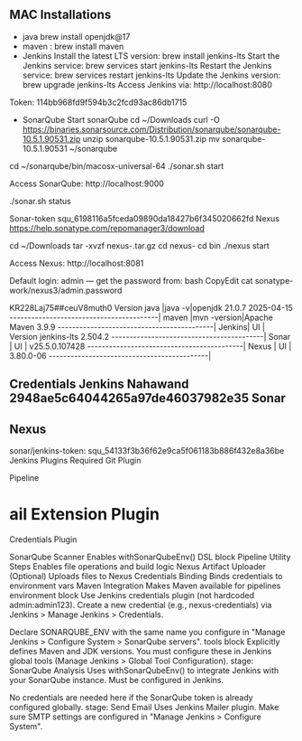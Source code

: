 ## MAC Installations
- java brew install openjdk@17
- maven : brew install maven
- Jenkins
Install the latest LTS version: brew install jenkins-lts
Start the Jenkins service: brew services start jenkins-lts
Restart the Jenkins service: brew services restart jenkins-lts
Update the Jenkins version: brew upgrade jenkins-lts
Access Jenkins via: http://localhost:8080

Token: 114bb968fd9f594b3c2fcd93ac86db1715

- SonarQube
Start sonarQube cd ~/Downloads curl -O https://binaries.sonarsource.com/Distribution/sonarqube/sonarqube-10.5.1.90531.zip unzip sonarqube-10.5.1.90531.zip mv sonarqube-10.5.1.90531 ~/sonarqube

cd ~/sonarqube/bin/macosx-universal-64 ./sonar.sh start

Access SonarQube: http://localhost:9000

./sonar.sh status

Sonar-token squ_6198116a5fceda09890da18427b6f345020662fd
Nexus
https://help.sonatype.com/repomanager3/download

cd ~/Downloads tar -xvzf nexus-.tar.gz cd nexus- cd bin ./nexus start

Access Nexus: http://localhost:8081

Default login: admin — get the password from: bash CopyEdit cat sonatype-work/nexus3/admin.password

KR228Laj75##ceuV8muth0
Version
java    |java -v|openjdk 21.0.7 2025-04-15
-----------------------------------------| 
 maven  |mvn -version|Apache Maven 3.9.9 
 -------------------------------------------| 
 Jenkins| UI | Version jenkins-lts 2.504.2 
 ------------------------------------------| 
 Sonar  | UI | v25.5.0.107428 
 -------------------------------------------| 
 Nexus  | UI | 3.80.0-06 
 --------------------------------------------|

Credentials
Jenkins Nahawand 2948ae5c64044265a97de46037982e35
Sonar
---------------------------------------------
Nexus
--------------------------------------------


sonar/jenkins-token: squ_54133f3b36f62e9ca5f061183b886f432e8a36be
Jenkins Plugins Required
Git Plugin

Pipeline
# ail Extension Plugin

Credentials Plugin

SonarQube Scanner	Enables withSonarQubeEnv() DSL block Pipeline Utility Steps	Enables file operations and build logic Nexus Artifact Uploader	(Optional) Uploads files to Nexus Credentials Binding	Binds credentials to environment vars Maven Integration	Makes Maven available for pipelines
environment block
Use Jenkins credentials plugin (not hardcoded admin:admin123). Create a new credential (e.g., nexus-credentials) via Jenkins > Manage Jenkins > Credentials.

Declare SONARQUBE_ENV with the same name you configure in "Manage Jenkins > Configure System > SonarQube servers".
tools block
Explicitly defines Maven and JDK versions. You must configure these in Jenkins global tools (Manage Jenkins > Global Tool Configuration).
stage: SonarQube Analysis
Uses withSonarQubeEnv() to integrate Jenkins with your SonarQube instance. Must be configured in Jenkins.

No credentials are needed here if the SonarQube token is already configured globally.
stage: Send Email
Uses Jenkins Mailer plugin. Make sure SMTP settings are configured in "Manage Jenkins > Configure System".

